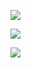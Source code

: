 ---
---
![](https://imgur.com/b6dFiHs.jpg)

![](https://imgur.com/MeQqU7Y.jpg)

![](https://imgur.com/mBkQHTu.jpg)